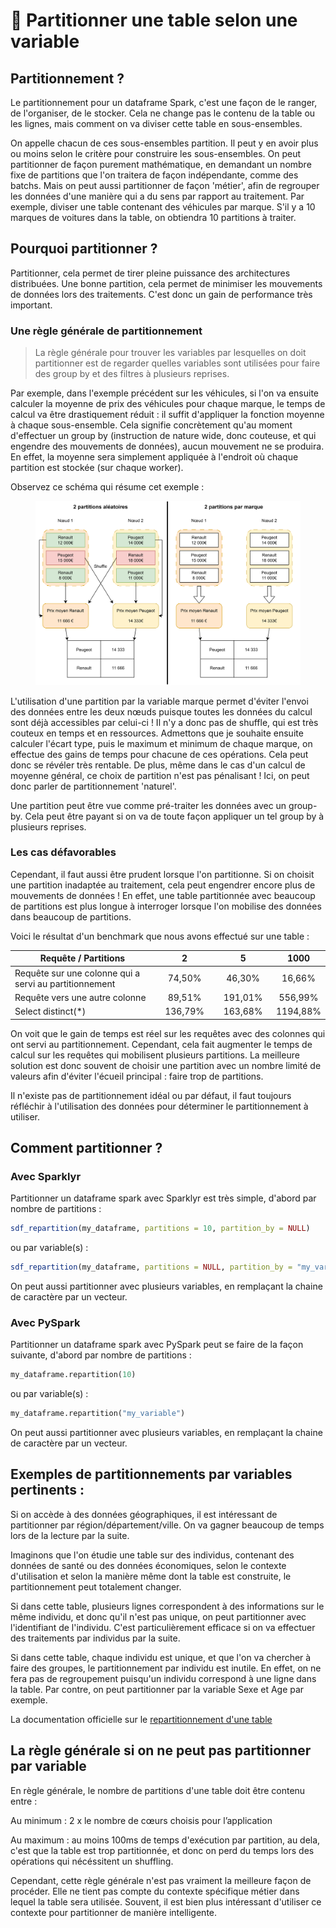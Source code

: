 # 🧩 Partitionner une table selon une variable

## Partitionnement ?

Le partitionnement pour un dataframe Spark, c'est une façon de le ranger, de l'organiser, de le stocker. Cela ne change pas le contenu de la table ou les lignes, mais comment on va diviser cette table en sous-ensembles.&#x20;

On appelle chacun de ces sous-ensembles partition. Il peut y en avoir plus ou moins selon le critère pour construire les sous-ensembles. On peut partitionner de façon purement mathématique, en demandant un nombre fixe de partitions que l'on traitera de façon indépendante, comme des batchs. Mais on peut aussi partitionner de façon 'métier', afin de regrouper les données d'une manière qui a du sens par rapport au traitement. Par exemple, diviser une table contenant des véhicules par marque. S'il y a 10 marques de voitures dans la table, on obtiendra 10 partitions à traiter.

## Pourquoi partitionner ?

Partitionner, cela permet de tirer pleine puissance des architectures distribuées. Une bonne partition, cela permet de minimiser les mouvements de données lors des traitements. C'est donc un gain de performance très important.&#x20;

### Une règle générale de partitionnement

> La règle générale pour trouver les variables par lesquelles on doit partitionner est de regarder quelles variables sont utilisées pour faire des group by et des filtres à plusieurs reprises.

Par exemple, dans l'exemple précédent sur les véhicules, si l'on va ensuite calculer la moyenne de prix des véhicules pour chaque marque, le temps de calcul va être drastiquement réduit : il suffit d'appliquer la fonction moyenne à chaque sous-ensemble. Cela signifie concrètement qu'au moment d'effectuer un group by (instruction de nature wide, donc couteuse, et qui engendre des mouvements de données), aucun mouvement ne se produira. En effet, la moyenne sera simplement appliquée à l'endroit où chaque partition est stockée (sur chaque worker).&#x20;

Observez ce schéma qui résume cet exemple :&#x20;

<figure><img src="../../../.gitbook/assets/partition.png" alt=""><figcaption></figcaption></figure>

L'utilisation d'une partition par la variable marque permet d'éviter l'envoi des données entre les deux nœuds puisque toutes les données du calcul sont déjà accessibles par celui-ci ! Il n'y a donc pas de shuffle, qui est très couteux en temps et en ressources. Admettons que je souhaite ensuite calculer l'écart type, puis le maximum et minimum de chaque marque, on effectue des gains de temps pour chacune de ces opérations. Cela peut donc se révéler très rentable. De plus, même dans le cas d'un calcul de moyenne général, ce choix de partition n'est pas pénalisant ! Ici, on peut donc parler de partitionnement 'naturel'.

Une partition peut être vue comme pré-traiter les données avec un group-by. Cela peut être payant si on va de toute façon appliquer un tel group by à plusieurs reprises.&#x20;

### Les cas défavorables

Cependant, il faut aussi être prudent lorsque l'on partitionne. Si on choisit une partition inadaptée au traitement, cela peut engendrer encore plus de mouvements de données ! En effet, une table partitionnée avec beaucoup de partitions est plus longue à interroger lorsque l'on mobilise des données dans beaucoup de partitions. &#x20;

Voici le résultat d'un benchmark que nous avons effectué sur une table :

<table><thead><tr><th width="409">Requête / Partitions </th><th width="113" align="center">2</th><th width="103" align="center">5</th><th align="center">1000</th></tr></thead><tbody><tr><td>Requête sur une colonne qui a servi au partitionnement</td><td align="center">74,50%</td><td align="center">46,30%</td><td align="center">16,66%</td></tr><tr><td>Requête vers une autre colonne</td><td align="center">89,51%</td><td align="center">191,01%</td><td align="center">556,99%</td></tr><tr><td>Select distinct(*)</td><td align="center">136,79%</td><td align="center">163,68%</td><td align="center">1194,88%</td></tr></tbody></table>

On voit que le gain de temps est réel sur les requêtes avec des colonnes qui ont servi au partitionnement. Cependant, cela fait augmenter le temps de calcul sur les requêtes qui mobilisent plusieurs partitions. La meilleure solution est donc souvent de choisir une partition avec un nombre limité de valeurs afin d'éviter l'écueil principal : faire trop de partitions.

Il n'existe pas de partitionnement idéal ou par défaut, il faut toujours réfléchir à l'utilisation des données pour déterminer le partitionnement à utiliser.

## Comment partitionner ?

### Avec Sparklyr

Partitionner un dataframe spark avec Sparklyr est très simple, d'abord par nombre de partitions :

```r
sdf_repartition(my_dataframe, partitions = 10, partition_by = NULL) 
```

ou par variable(s) :&#x20;

```r
sdf_repartition(my_dataframe, partitions = NULL, partition_by = "my_variable") 
```

On peut aussi partitionner avec plusieurs variables, en remplaçant la chaine de caractère par un vecteur.

### Avec PySpark

Partitionner un dataframe spark avec PySpark peut se faire de la façon suivante, d'abord par nombre de partitions :

```python
my_dataframe.repartition(10)
```

ou par variable(s) :&#x20;

```python
my_dataframe.repartition("my_variable")
```

On peut aussi partitionner avec plusieurs variables, en remplaçant la chaine de caractère par un vecteur.

## Exemples de partitionnements par variables pertinents :

Si on accède à des données géographiques, il est intéressant de partitionner par région/département/ville. On va gagner beaucoup de temps lors de la lecture par la suite.

Imaginons que l'on étudie une table sur des individus, contenant des données de santé ou des données économiques, selon le contexte d'utilisation et selon la manière même dont la table est construite, le partitionnement peut totalement changer.

Si dans cette table, plusieurs lignes correspondent à des informations sur le même individu, et donc qu'il n'est pas unique, on peut partitionner avec l'identifiant de l'individu. C'est particulièrement efficace si on va effectuer des traitements par individus par la suite.&#x20;

Si dans cette table, chaque individu est unique, et que l'on va chercher à faire des groupes, le partitionnement par individu est inutile. En effet, on ne fera pas de regroupement puisqu'un individu correspond à une ligne dans la table. Par contre, on peut partitionner par la variable Sexe et Age par exemple.

La documentation officielle sur le [repartitionnement d'une table](https://spark.apache.org/docs/3.1.3/api/python/reference/api/pyspark.sql.DataFrame.repartition.html)

## La règle générale si on ne peut pas partitionner par variable

En règle générale, le nombre de partitions d'une table doit être contenu entre :&#x20;

Au minimum : 2 x le nombre de cœurs choisis pour l’application

Au maximum : au moins 100ms de temps d'exécution par partition, au dela, c'est que la table est trop partitionnée, et donc on perd du temps lors des opérations qui nécéssitent un shuffling.

Cependant, cette règle générale n'est pas vraiment la meilleure façon de procéder. Elle ne tient pas compte du contexte spécifique métier dans lequel la table sera utilisée. Souvent, il est bien plus intéressant d'utiliser ce contexte pour partitionner de manière intelligente.
